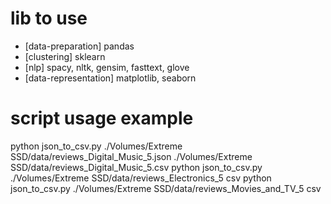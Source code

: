 # lib to use

- [data-preparation] pandas
- [clustering] sklearn
- [nlp] spacy, nltk, gensim, fasttext, glove
- [data-representation] matplotlib, seaborn

# script usage example

python json_to_csv.py ./Volumes/Extreme SSD/data/reviews_Digital_Music_5.json ./Volumes/Extreme SSD/data/reviews_Digital_Music_5.csv
python json_to_csv.py ./Volumes/Extreme SSD/data/reviews_Electronics_5 csv
python json_to_csv.py ./Volumes/Extreme SSD/data/reviews_Movies_and_TV_5 csv
